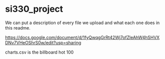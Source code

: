 # si330_project

We can put a description of every file we upload and what each one does in this readme.

https://docs.google.com/document/d/1fyQwqgGrRt42Wj7ofZleAhW4hSHVXDNv7VHeOShrS0w/edit?usp=sharing

charts.csv is the billboard hot 100
